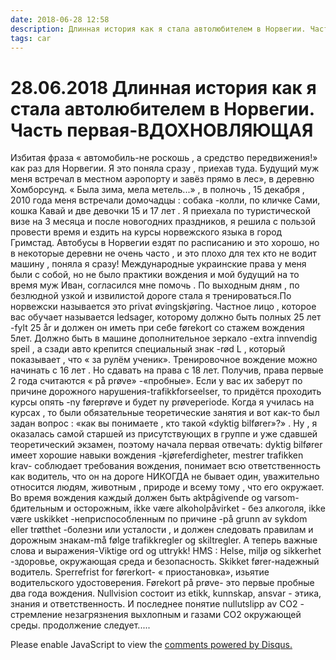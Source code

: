 ```yaml
---
date: 2018-06-28 12:58
description: Длинная история как я стала автолюбителем в Норвегии. Часть первая-ВДОХНОВЛЯЮЩАЯ
tags: car
---
```

# 28.06.2018 Длинная история как я стала автолюбителем в Норвегии. Часть первая-ВДОХНОВЛЯЮЩАЯ

Избитая фраза « автомобиль-не роскошь , а средство передвижения!» как раз для Норвегии. Я это поняла сразу , приехав  туда. Будущий муж меня встречал в местном аэропорту  и завёз прямо в лес», в деревню Хомборсунд. « Была зима, мела метель...»  ,  в полночь , 15 декабря , 2010 года  меня встречали домочадцы : собака -колли, по кличке Сами, кошка Кавай и две девочки 15 и 17 лет .  Я приехала по туристической визе на 3 месяца и после новогодних праздников, я решила с пользой провести время и ездить на курсы норвежского языка в город Гримстад.  Автобусы в Норвегии ездят по расписанию  и это хорошо, но в некоторые деревни не очень часто , и это плохо для тех кто не водит машину , поняла я сразу! Международные украинские права у меня были с собой, но не было практики вождения и  мой будущий  на то  время муж Иван, согласился мне помочь . По выходным дням , по безлюдной узкой и извилистой дороге стала я тренироваться.По норвежски называется это privat øvingskjøring.  Частное лицо , которое вас обучает называется ledsager, которому должно быть полных 25 лет -fylt 25 år и должен он иметь при себе førekort со стажем вождения 5лет.  Должно быть в машине дополнительное зеркало -extra innvendig speil , а сзади авто крепится специальный знак  -rød L , который показывает , что « за рулём ученик». Тренировочное вождение можно начинать с 16 лет . Но сдавать на права с 18 лет.  Получив,  права первые 2 года считаются  « på prøve»  -«пробные».  Если у вас их заберут по причине дорожного нарушения-trafikkforseelser, то придётся проходить курсы опять -ny føreprøve и будет ny prøveperiode. Когда я училась на курсах , то были обязательные теоретические занятия и вот как-то был задан вопрос : «как вы понимаете , кто такой  «dyktig bilfører»?» . Ну , я оказалась самой старшей из присутствующих в группе и уже сдавшей теоретический экзамен, поэтому начала первая отвечать: dyktig bilfører имеет хорошие навыки вождения -kjøreferdigheter, mestrer trafikken krav- соблюдает требования вождения, понимает всю ответственность как водитель, что он на дороге НИКОГДА не бывает один, уважительно относится людям, животным , природе и всему тому , что его окружает.  Во время вождения каждый должен быть aktpågivende og varsom- бдительным и осторожным, ikke være alkoholpåvirket - без алкоголя, ikke være uskikket -неприспособленным по причине -på grunn av sykdom eller trøtthet -болезни или усталости , и должен следовать правилам и дорожным знакам-må følge trafikkregler og skiltregler.  А теперь важные слова и выражения-Viktige ord og uttrykk!     HMS : Helse, miljø og sikkerhet -здоровье, окружающая среда и безопасность. Skikket fører-надежный водитель.  Sperrefrist for førerkort- « приостановка», изьятие водительского удостоверения. Førekort på prøve- это первые пробные два года вождения. Nullvision  состоит из etikk, kunnskap, ansvar - этика, знания  и ответственность. И последнее понятие nullutslipp av СО2 - стремление незагрязнения выхлопным и газами CO2 окружающей среды.                             продолжение следует.....

<div id="disqus_thread"></div>
<script>
    /**
    *  RECOMMENDED CONFIGURATION VARIABLES: EDIT AND UNCOMMENT THE SECTION BELOW TO INSERT DYNAMIC VALUES FROM YOUR PLATFORM OR CMS.
    *  LEARN WHY DEFINING THESE VARIABLES IS IMPORTANT: https://disqus.com/admin/universalcode/#configuration-variables    */
    /*
    var disqus_config = function () {
    this.page.url = PAGE_URL;  // Replace PAGE_URL with your page's canonical URL variable
    this.page.identifier = PAGE_IDENTIFIER; // Replace PAGE_IDENTIFIER with your page's unique identifier variable
    };
    */
    (function() { // DON'T EDIT BELOW THIS LINE
    var d = document, s = d.createElement('script');
    s.src = 'https://irina-blog-1.disqus.com/embed.js';
    s.setAttribute('data-timestamp', +new Date());
    (d.head || d.body).appendChild(s);
    })();
</script>
<noscript>Please enable JavaScript to view the <a href="https://disqus.com/?ref_noscript">comments powered by Disqus.</a></noscript>
